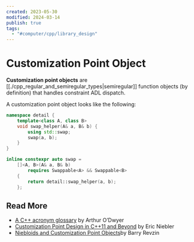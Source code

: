 ```yaml
---
created: 2023-05-30
modified: 2024-03-14
publish: true
tags:
  - "#computer/cpp/library_design"
---
```


# Customization Point Object
**Customization point objects** are [[./cpp_regular_and_semiregular_types|semiregular]] function objects (by definition) that handles constraint ADL dispatch.

A customization point object looks like the following:

```c++
namespace detail {
    template<class A, class B>
    void swap_helper(A& a, B& b) {
        using std::swap;
        swap(a, b);
    }
}

inline constexpr auto swap =
    []<A, B>(A& a, B& b)
        requires Swappable<A> && Swappable<B>
    {
        return detail::swap_helper(a, b);
    };
```

## Read More
-   [A C++ acronym glossary](https://quuxplusone.github.io/blog/2019/08/02/the-tough-guide-to-cpp-acronyms/#cpo) by Arthur O’Dwyer
-   [Customization Point Design in C++11 and Beyond](http://ericniebler.com/2014/10/21/customization-point-design-in-c11-and-beyond/) by Eric Niebler
-   [Niebloids and Customization Point Objects](https://brevzin.github.io/c++/2020/12/19/cpo-niebloid/)by Barry Revzin